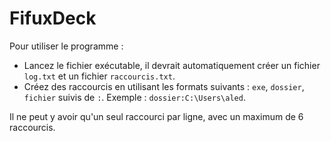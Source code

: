 # FifuxDeck

Pour utiliser le programme :

- Lancez le fichier exécutable, il devrait automatiquement créer un fichier `log.txt` et un fichier `raccourcis.txt`.
- Créez des raccourcis en utilisant les formats suivants : `exe`, `dossier`, `fichier` suivis de `:`. Exemple : `dossier:C:\Users\aled`.

Il ne peut y avoir qu'un seul raccourci par ligne, avec un maximum de 6 raccourcis.
